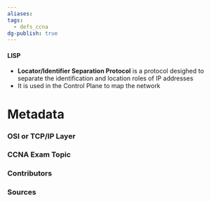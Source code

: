 ```yaml
---
aliases: 
tags:
  - defs_ccna
dg-publish: true
---
```

#### LISP
- **Locator/Identifier Separation Protocol** is a protocol desighed to separate the identification and location roles of IP addresses
- It is used in the Control Plane to map the network





# Metadata
### OSI or TCP/IP Layer

### CCNA Exam Topic

### Contributors

### Sources
